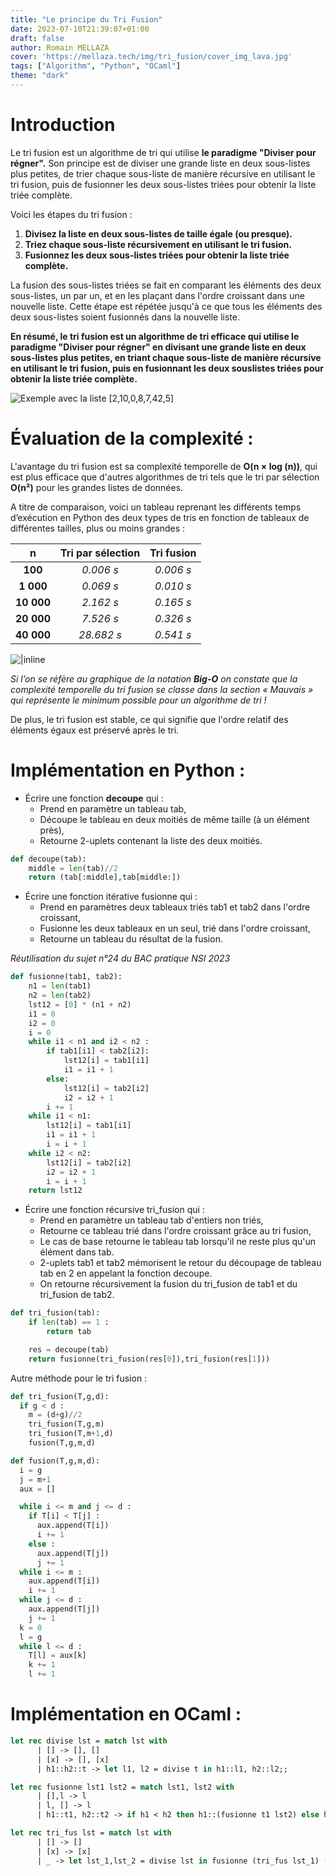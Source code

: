 ```yaml
---
title: "Le principe du Tri Fusion"
date: 2023-07-10T21:39:07+01:00
draft: false
author: Romain MELLAZA
cover: 'https://mellaza.tech/img/tri_fusion/cover_img_lava.jpg'
tags: ["Algorithm", "Python", "OCaml"]
theme: "dark"
---
```


# Introduction
Le tri fusion est un algorithme de tri qui utilise **le paradigme "Diviser pour régner".** Son principe est de diviser une grande liste en deux sous-listes plus petites, de trier chaque sous-liste de manière récursive en utilisant le tri fusion, puis de fusionner les deux sous-listes triées pour obtenir la liste triée complète.

Voici les étapes du tri fusion :
1. **Divisez la liste en deux sous-listes de taille égale (ou presque).**
2. **Triez chaque sous-liste récursivement en utilisant le tri fusion.**
3. **Fusionnez les deux sous-listes triées pour obtenir la liste triée complète.**

La fusion des sous-listes triées se fait en comparant les éléments des deux sous-listes, un par un, et en les plaçant dans l'ordre croissant dans une nouvelle liste. Cette étape est répétée jusqu'à ce que tous les éléments des deux sous-listes soient fusionnés dans la nouvelle liste.

**En résumé, le tri fusion est un algorithme de tri efficace qui utilise le paradigme "Diviser pour régner" en divisant une grande liste en deux sous-listes plus petites, en triant chaque sous-liste de manière récursive en utilisant le tri fusion, puis en fusionnant les deux souslistes triées pour obtenir la liste triée complète.**

![Exemple avec la liste [2,10,0,8,7,42,5]](https://mellaza.tech/img/tri_fusion/steps.png)

# Évaluation de la complexité :

L'avantage du tri fusion est sa complexité temporelle de **O(n × log (n))**, qui est plus efficace que d'autres algorithmes de tri tels que le tri par sélection **O(n²)** pour les grandes listes de données.

A titre de comparaison, voici un tableau reprenant les différents temps d’exécution en Python des deux types de tris en fonction de tableaux de différentes tailles, plus ou moins grandes :

| **n** | Tri par sélection | Tri fusion |
|:--:|:---: | :---: |
| **100** | *0.006 s* | *0.006 s* |
| **1 000** | *0.069 s* | *0.010 s* |
| **10 000** | *2.162 s* | *0.165 s* |
| **20 000** | *7.526 s* | *0.326 s* |
| **40 000** | *28.682 s* | *0.541 s* |

![|inline](https://mellaza.tech/img/tri_fusion/complexity.jpg)

*Si l’on se réfère au graphique de la notation **Big-O** on constate que la complexité temporelle du tri fusion se classe dans la section « Mauvais » qui représente le minimum possible pour un algorithme de tri !*

De plus, le tri fusion est stable, ce qui signifie que l'ordre relatif des éléments égaux est préservé après le tri.

# Implémentation en Python :
* Écrire une fonction **decoupe** qui :
    * Prend en paramètre un tableau tab,
    * Découpe le tableau en deux moitiés de même taille (à un élément près),
    * Retourne 2-uplets contenant la liste des deux moitiés.

```python
def decoupe(tab):
    middle = len(tab)//2
    return (tab[:middle],tab[middle:])
```

* Écrire une fonction itérative fusionne qui :
    * Prend en paramètres deux tableaux triés tab1 et tab2 dans l'ordre croissant,
    * Fusionne les deux tableaux en un seul, trié dans l'ordre croissant,
    * Retourne un tableau du résultat de la fusion.

*Réutilisation du sujet n°24 du BAC pratique NSI 2023*
```python
def fusionne(tab1, tab2):
    n1 = len(tab1)
    n2 = len(tab2)
    lst12 = [0] * (n1 + n2)
    i1 = 0
    i2 = 0
    i = 0
    while i1 < n1 and i2 < n2 :
        if tab1[i1] < tab2[i2]:
            lst12[i] = tab1[i1]
            i1 = i1 + 1
        else:
            lst12[i] = tab2[i2]
            i2 = i2 + 1
        i += 1
    while i1 < n1:
        lst12[i] = tab1[i1]
        i1 = i1 + 1
        i = i + 1
    while i2 < n2:
        lst12[i] = tab2[i2]
        i2 = i2 + 1
        i = i + 1
    return lst12
```

* Écrire une fonction récursive tri_fusion qui :
    * Prend en paramètre un tableau tab d'entiers non triés,
    * Retourne ce tableau trié dans l'ordre croissant grâce au tri fusion,
    * Le cas de base retourne le tableau tab lorsqu'il ne reste plus qu'un élément dans tab.
    * 2-uplets tab1 et tab2 mémorisent le retour du découpage de tableau tab en 2 en appelant la fonction decoupe.
    * On retourne récursivement la fusion du tri_fusion de tab1 et du tri_fusion de tab2.

```python
def tri_fusion(tab):
    if len(tab) == 1 :
        return tab

    res = decoupe(tab)
    return fusionne(tri_fusion(res[0]),tri_fusion(res[1]))
```

Autre méthode pour le tri fusion :
```python
def tri_fusion(T,g,d):
  if g < d :
    m = (d+g)//2
    tri_fusion(T,g,m)
    tri_fusion(T,m+1,d)
    fusion(T,g,m,d)

def fusion(T,g,m,d):
  i = g
  j = m+1
  aux = []

  while i <= m and j <= d :
    if T[i] < T[j] :
      aux.append(T[i])
      i += 1
    else :
      aux.append(T[j])
      j += 1
  while i <= m :
    aux.append(T[i])
    i += 1
  while j <= d :
    aux.append(T[j])
    j += 1
  k = 0
  l = g
  while l <= d :
    T[l] = aux[k]
    k += 1
    l += 1
```

# Implémentation en OCaml :
```ocaml
let rec divise lst = match lst with
      | [] -> [], []
      | [x] -> [], [x]
      | h1::h2::t -> let l1, l2 = divise t in h1::l1, h2::l2;;

let rec fusionne lst1 lst2 = match lst1, lst2 with
      | [],l -> l
      | l, [] -> l
      | h1::t1, h2::t2 -> if h1 < h2 then h1::(fusionne t1 lst2) else h2::(fusionne lst1 t2);;

let rec tri_fus lst = match lst with
      | [] -> []
      | [x] -> [x]
      | _ -> let lst_1,lst_2 = divise lst in fusionne (tri_fus lst_1) (tri_fus lst_2);;
```
